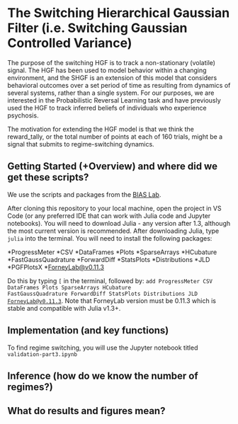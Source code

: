 # The Switching Hierarchical Gaussian Filter (i.e. Switching Gaussian Controlled Variance)

The purpose of the switching HGF is to track a non-stationary (volatile) signal. The HGF has been used to model behavior within a changing environment, and the SHGF is an extension of this model that considers
behavioral outcomes over a set period of time as resulting from dynamics of several systems, rather than a single system. For our purposes, we are interested in the Probabilistic Reversal Learning task and have 
previously used the HGF to track inferred beliefs of individuals who experience psychosis.

The motivation for extending the HGF model is that we think the reward_tally, or the total number of points at each of 160 trials, might be a signal that submits to regime-switching dynamics.

## Getting Started (+Overview) and where did we get these scripts?

We use the scripts and packages from the [BIAS Lab](https://github.com/biaslab/SGCV).

After cloning this repository to your local machine, open the project in VS Code (or any preferred IDE that can work with Julia code and Jupyter notebooks). You will need to download Julia - any version after 1.3, although the most current version is recommended. After downloading Julia, type <code>julia</code> into the terminal. You will need to install the following packages:


*ProgressMeter
*CSV
*DataFrames
*Plots
*SparseArrays
*HCubature
*FastGaussQuadrature
*ForwardDiff
*StatsPlots
*Distributions
*JLD
*PGFPlotsX
*ForneyLab@v0.11.3

Do this by typing <code>[</code> in the terminal, followed by: <code>add ProgressMeter CSV DataFrames Plots SparseArrays HCubature FastGaussQuadrature ForwardDiff StatsPlots Distributions JLD ForneyLab@v0.11.3</code>. Note that ForneyLab version must be 0.11.3 which is stable and compatible with Julia v1.3+.

## Implementation (and key functions)

To find regime switching, you will use the Jupyter notebook titled <code>validation-part3.ipynb</code>

## Inference (how do we know the number of regimes?)

## What do results and figures mean?
